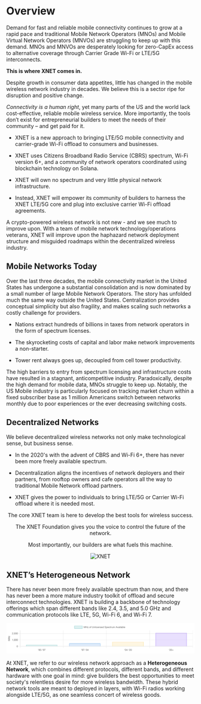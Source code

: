 # Overview

Demand for fast and reliable mobile connectivity continues to grow at a rapid pace and traditional Mobile Network Operators (MNOs) and Mobile Virtual Network Operators (MNVOs) are struggling to keep up with this demand. MNOs and MNVOs are desperately looking for zero-CapEx access to alternative coverage through Carrier Grade Wi-Fi or LTE/5G interconnects. 

**This is where XNET comes in.**

Despite growth in consumer data appetites, little has changed in the mobile wireless network industry in decades. We believe this is a sector ripe for disruption and positive change.

*Connectivity is a human right*, yet many parts of the US and the world lack cost-effective, reliable mobile wireless service. More importantly, the tools don’t exist for entrepreneurial builders to meet the needs of their community – and get paid for it.

- XNET is a new approach to bringing LTE/5G mobile connectivity and carrier-grade Wi-Fi offload to consumers and businesses.

- XNET uses Citizens Broadband Radio Service (CBRS) spectrum, Wi-Fi version 6+, and a community of network operators coordinated using blockchain technology on Solana. 

- XNET will own no spectrum and very little physical network infrastructure. 

- Instead, XNET will empower its community of builders to harness the XNET LTE/5G core and plug into exclusive carrier Wi-Fi offload agreements. 

A crypto-powered wireless network is not new - and we see much to improve upon. With a team of mobile network technology/operations veterans, XNET will improve upon the haphazard network deployment structure and misguided roadmaps within the decentralized wireless industry. 

## Mobile Networks Today

Over the last three decades, the mobile connectivity market in the United States has undergone a substantial consolidation and is now dominated by a small number of large Mobile Network Operators. The story has unfolded much the same way outside the United States. Centralization provides conceptual simplicity but also fragility, and makes scaling such networks a costly challenge for providers.

- Nations extract hundreds of billions in taxes from network operators in the form of spectrum licenses. 

- The skyrocketing costs of capital and labor make network improvements a non-starter.

- Tower rent always goes up, decoupled from cell tower productivity.

The high barriers to entry from spectrum licensing and infrastructure costs have resulted in a stagnant, anticompetitive industry. Paradoxically, despite the high demand for mobile data, MNOs struggle to keep up. Notably, the US Mobile industry is particularly focused on tracking market churn within a fixed subscriber base as 1 million Americans switch between networks monthly due to poor experiences or the ever decreasing switching costs.

## Decentralized Networks

We believe decentralized wireless networks not only make technological sense, but business sense.

- In the 2020's with the advent of CBRS and Wi-Fi 6+, there has never been more freely available spectrum.

- Decentralization aligns the incentives of network deployers and their partners, from rooftop owners and cafe operators all the way to traditional Mobile Network offload partners. 

- XNET gives the power to individuals to bring LTE/5G or Carrier Wi-Fi offload where it is needed most. 


<p style="text-align: center;">The core XNET team is here to develop the best tools for wireless success. </p>

<p style="text-align: center;">The XNET Foundation gives you the voice to control the future of the network.</p>

<p style="text-align: center;">Most importantly, our builders are what fuels this machine.</p>

<p style="text-align: center;">
<img src="/img/overview/network.png" alt="XNET" width="400" />
</p>


## XNET’s Heterogeneous Network

There has never been more freely available spectrum than now, and there has never been a more mature industry toolkit of offload and secure interconnect technologies. XNET is building a backbone of technology offerings which span different bands like 2.4, 3.5, and 5.0 GHz and communication protocols like LTE, 5G, Wi-Fi 6, and Wi-Fi 7.


![Spectrum Chart](/overview/spectrum.png)

At XNET, we refer to our wireless network approach as a **Heterogeneous Network**, which combines different protocols, different bands, and different hardware with one goal in mind: give builders the best opportunities to meet society's relentless desire for more wireless bandwidth. These hybrid network tools are meant to deployed in layers, with Wi-Fi radios working alongside LTE/5G, as one seamless concert of wireless goods.


